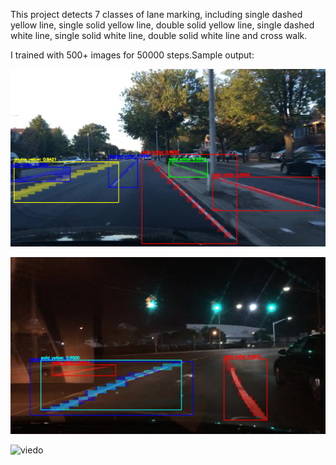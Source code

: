This project detects 7 classes of lane marking, including single dashed yellow line, single solid yellow line, double solid yellow line, single dashed white line, single solid white line, double solid white line and cross walk.

I trained with 500+ images for 50000 steps.Sample output:

![image info](./create_inference/output/day.png)

![night](./create_inference/output/night.png)

![viedo](./create_inference/output/viedo.gif)
